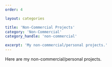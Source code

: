 ```yaml
---
order: 4

layout: categories

title: 'Non-Commercial Projects'
category: 'Non-Commercial'
category_handle: 'non-commercial'

excerpt: 'My non-commercial/personal projects.'
---
```


Here are my non-commercial/personal projects.
